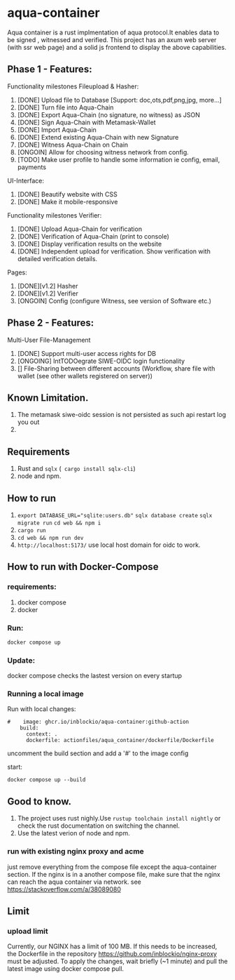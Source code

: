 # aqua-container

Aqua container is a rust implmentation of aqua protocol.It enables data to be signed , witnessed and verified.
This project has an axum web server (with ssr web page) and a solid js frontend to display the above capabilities.

## Phase 1 - Features:

Functionality milestones Fileupload & Hasher:

1) [DONE] Upload file to Database [Support: doc,ots,pdf,png,jpg, more...]
2) [DONE] Turn file into Aqua-Chain
3) [DONE] Export Aqua-Chain (no signature, no witness) as JSON
4) [DONE] Sign Aqua-Chain with Metamask-Wallet
5) [DONE] Import Aqua-Chain
6) [DONE] Extend existing Aqua-Chain with new Signature
7) [DONE] Witness Aqua-Chain on Chain
8) [ONGOIN] Allow for choosing witness network from config.
9) [TODO] Make user profile to handle some information ie config, email, payments

UI-Interface:

1) [DONE] Beautify website with CSS
2) [DONE] Make it mobile-responsive

Functionality milestones Verifier:

1) [DONE] Upload Aqua-Chain for verification
2) [DONE] Verification of Aqua-Chain (print to console)
3) [DONE] Display verification results on the website
4) [DONE] Independent upload for verification. Show verification with detailed verification details.

Pages:

1) [DONE][v1.2] Hasher
2) [DONE][v1.2] Verifier
3) [ONGOIN] Config (configure Witness, see version of Software etc.)

## Phase 2 - Features:

Multi-User File-Management

1) [DONE] Support multi-user access rights for DB
2) [ONGOING] IntTODOegrate SIWE-OIDC login functionality
3) [] File-Sharing between different accounts (Workflow, share file with wallet (see other wallets registered on
   server))

## Known Limitation.

1. The metamask siwe-oidc session is not persisted as such api restart log you out
2.

## Requirements

1. Rust and `sqlx` (` cargo install sqlx-cli`)
2. node and npm.

## How to run

1. `export DATABASE_URL="sqlite:users.db"`
   `sqlx database create`
   `sqlx migrate run`
   `cd web && npm i  `
2. `cargo run `
3. `cd web && npm run dev`
4. `http://localhost:5173/` use local host domain for oidc to work.

## How to run with Docker-Compose

### requirements:

1. docker compose
2. docker

### Run:

```bash
docker compose up
```

### Update:
docker compose checks the lastest version on every startup

### Running a local image

Run with local changes:

```
#    image: ghcr.io/inblockio/aqua-container:github-action
    build:
      context: .
      dockerfile: actionfiles/aqua_container/dockerfile/Dockerfile
```

uncomment the build section and add a '#' to the image config

start:

```
docker compose up --build
```

## Good to know.

1. The project uses rust nighly.Use `rustup toolchain install nightly`  or check the rust documentation on switching the
   channel.
2. Use the latest verion of node and npm.

### run with existing nginx proxy and acme

just remove everything from the compose file except the aqua-container section. If the nginx is in a another compose
file, make sure that the nginx can reach the aqua container via network. see https://stackoverflow.com/a/38089080

## Limit

### upload limit

Currently, our NGINX has a limit of 100 MB. If this needs to be increased, the Dockerfile in the
repository https://github.com/inblockio/nginx-proxy must be adjusted. To apply the changes, wait briefly (~1 minute) and
pull the latest image using docker compose pull.